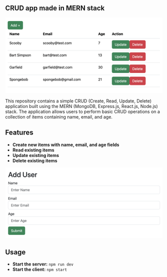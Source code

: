 ## CRUD app made in MERN stack
![Vice](resources/pic1.png)

This repository contains a simple CRUD (Create, Read, Update, Delete) application built using the MERN (MongoDB, Express.js, React.js, Node.js) stack. The application allows users to perform basic CRUD operations on a collection of items containing name, email, and age.

## Features
- **Create new items with name, email, and age fields**
- **Read existing items**
- **Update existing items**
- **Delete existing items**

![Vice](resources/pic2.png)

## Usage
- **Start the server:** ```npm run dev```
- **Start the client:** ```npm start```
